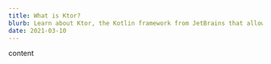 ```yaml
---
title: What is Ktor?
blurb: Learn about Ktor, the Kotlin framework from JetBrains that allows you to build web services.
date: 2021-03-10
---
```


content